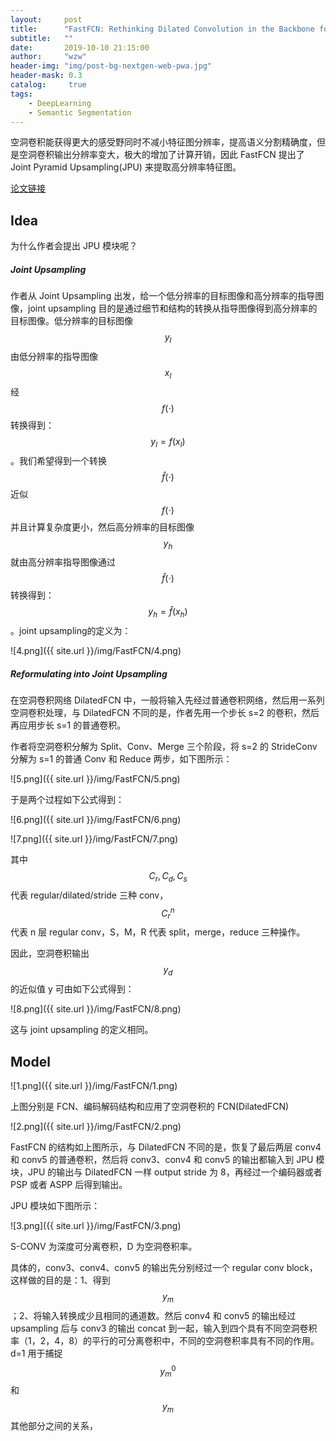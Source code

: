 ```yaml
---
layout:     post
title:      "FastFCN: Rethinking Dilated Convolution in the Backbone for Semantic Segmentation"
subtitle:   ""
date:       2019-10-10 21:15:00
author:     "wzw"
header-img: "img/post-bg-nextgen-web-pwa.jpg"
header-mask: 0.3
catalog:     true
tags:
    - DeepLearning
    - Semantic Segmentation
---
```

<script type="text/javascript" async src="https://cdn.mathjax.org/mathjax/latest/MathJax.js?config=TeX-MML-AM_CHTML"> </script>
空洞卷积能获得更大的感受野同时不减小特征图分辨率，提高语义分割精确度，但是空洞卷积输出分辨率变大，极大的增加了计算开销，因此 FastFCN 提出了 Joint Pyramid Upsampling(JPU) 来提取高分辨率特征图。

[论文链接][paper-link]

## Idea

为什么作者会提出 JPU 模块呢？

#####  Joint Upsampling 

作者从 Joint Upsampling 出发，给一个低分辨率的目标图像和高分辨率的指导图像，joint upsampling 目的是通过细节和结构的转换从指导图像得到高分辨率的目标图像。低分辨率的目标图像
$$
y_l
$$
由低分辨率的指导图像
$$
x_l
$$
经
$$
f(\cdot)
$$
转换得到：
$$
y_l=f(x_l)
$$
。我们希望得到一个转换
$$
\hat{f}(\cdot)
$$
近似
$$
f(\cdot)
$$
并且计算复杂度更小，然后高分辨率的目标图像
$$
y_h
$$
就由高分辨率指导图像通过
$$
\hat{f}(\cdot)
$$
转换得到：
$$
y_h=\hat{f}(x_h)
$$
。joint upsampling的定义为：

![4.png]({{ site.url }}/img/FastFCN/4.png)

##### Reformulating into  Joint Upsampling 

在空洞卷积网络 DilatedFCN 中，一般将输入先经过普通卷积网络，然后用一系列空洞卷积处理，与 DilatedFCN 不同的是，作者先用一个步长 s=2 的卷积，然后再应用步长 s=1 的普通卷积。

作者将空洞卷积分解为 Split、Conv、Merge 三个阶段，将 s=2 的 StrideConv 分解为 s=1 的普通 Conv 和 Reduce 两步，如下图所示：

![5.png]({{ site.url }}/img/FastFCN/5.png)

于是两个过程如下公式得到：

![6.png]({{ site.url }}/img/FastFCN/6.png)

![7.png]({{ site.url }}/img/FastFCN/7.png)

其中 
$$
C_r,C_d,C_s
$$
代表 regular/dilated/stride 三种 conv，
$$
C_{r}^{n}
$$
代表 n 层 regular conv，S，M，R 代表 split，merge，reduce 三种操作。

因此，空洞卷积输出
$$
y_d
$$
的近似值 y 可由如下公式得到：

![8.png]({{ site.url }}/img/FastFCN/8.png)

这与 joint upsampling 的定义相同。

## Model

![1.png]({{ site.url }}/img/FastFCN/1.png)

上图分别是 FCN、编码解码结构和应用了空洞卷积的 FCN(DilatedFCN)

![2.png]({{ site.url }}/img/FastFCN/2.png)

FastFCN 的结构如上图所示，与 DilatedFCN 不同的是，恢复了最后两层 conv4 和 conv5 的普通卷积，然后将 conv3、conv4 和 conv5 的输出都输入到 JPU 模块，JPU 的输出与 DilatedFCN 一样 output stride 为 8，再经过一个编码器或者 PSP 或者 ASPP 后得到输出。

JPU 模块如下图所示：

![3.png]({{ site.url }}/img/FastFCN/3.png)

S-CONV 为深度可分离卷积，D 为空洞卷积率。

具体的，conv3、conv4、conv5 的输出先分别经过一个 regular conv block，这样做的目的是：1、得到
$$
y_m
$$
；2、将输入转换成少且相同的通道数。然后 conv4 和 conv5 的输出经过 upsampling 后与 conv3 的输出 concat 到一起，输入到四个具有不同空洞卷积率（1，2，4，8）的平行的可分离卷积中，不同的空洞卷积率具有不同的作用。d=1 用于捕捉
$$
y_{m}^{0}
$$
和
$$
y_m
$$
其他部分之间的关系，

[paper-link]: https://arxiv.org/abs/1903.11816
